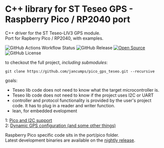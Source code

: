 # C++ library for ST Teseo GPS - Raspberry Pico / RP2040 port

C++ driver for the ST Teseo-LIV3 GPS module.  
Port for Rapberry Pico / RP2040, with examples.  

![GitHub Actions Workflow Status](https://img.shields.io/github/actions/workflow/status/jancumps/pico_gps_teseo/nightly.yml)
![GitHub Release](https://img.shields.io/github/v/release/jancumps/pico_gps_teseo)
[![Open Source](https://badges.frapsoft.com/os/v1/open-source.svg?v=103)](https://opensource.org/)
![GitHub License](https://img.shields.io/github/license/jancumps/pico_gps_teseo?label=licence)
  
to checkout the full project, *including submodules*:  

```
git clone https://github.com/jancumps/pico_gps_teseo.git --recursive
```

goals:
- Teseo lib code does not need to know what the target microcontroller is.
- Teseo lib code does not need to know if the project uses I2C or UART
- controller and protocol functionality is provided by the user's project code. It has to plug in a reader and writer function.
- lean, for embedded evelopment

1: [Pico and I2C support](https://community.element14.com/technologies/embedded/b/blog/posts/c-library-for-st-teseo-gps---pt-1-pico-and-i2c-support?CommentId=a0dfd5e9-20a5-4ae6-8b1d-723620f2db3f)  
2: [Dynamic GPS configuration (and some other things) ](https://community.element14.com/technologies/embedded/b/blog/posts/c-library-for-st-teseo-gps---pt-2-dynamic-gps-configuration-and-some-other-things)  

Raspberry Pico specific code sits in the port/pico folder.  
Latest development binaries are available on the [nightly release](https://github.com/jancumps/pico_gps_teseo/releases/tag/nightly_development).